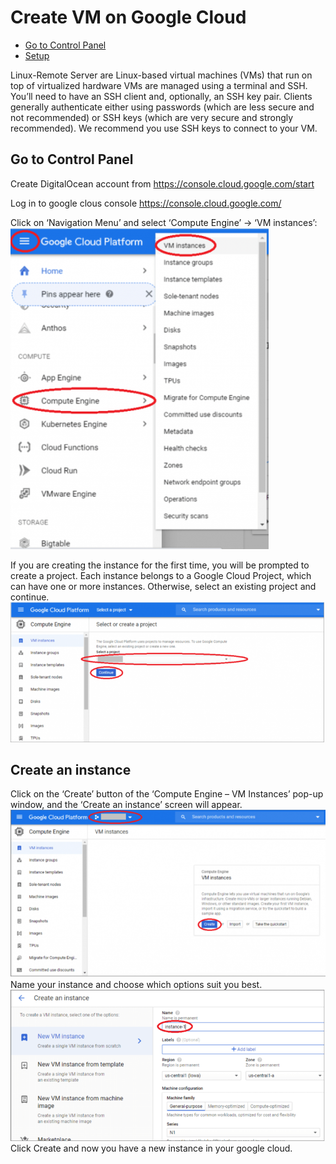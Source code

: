 # Create VM on Google Cloud
* [Go to Control Panel](#Go-to-Control-Panel)
* [Setup](#Setup)

Linux-Remote Server are Linux-based virtual machines (VMs) that run on top of virtualized hardware
VMs are managed using a terminal and SSH. You’ll need to have an SSH client and, optionally, an SSH key pair. Clients generally authenticate either using passwords (which are less secure and not recommended) or SSH keys (which are very secure and strongly recommended).
We recommend you use SSH keys to connect to your VM.

## Go to Control Panel
Create DigitalOcean account from https://console.cloud.google.com/start

Log in to google clous console  https://console.cloud.google.com/

Click on ‘Navigation Menu’ and select ‘Compute Engine’ -> ‘VM instances’:
![Image1](./images/image1.png)

If you are creating the instance for the first time, you will be prompted to create a project. Each instance belongs to a Google Cloud Project, which can have one or more instances.
Otherwise, select an existing project and continue.
![Image2](./images/image2.png)

## Create an instance
Click on the ‘Create’ button of the ‘Compute Engine – VM Instances’ pop-up window, and the ‘Create an instance’ screen will appear.
![Image2](./images/image3.png)
Name your instance and choose which options suit you best.
![Image2](./images/image4.png)
Click Create and now you have a new instance in your google cloud.

